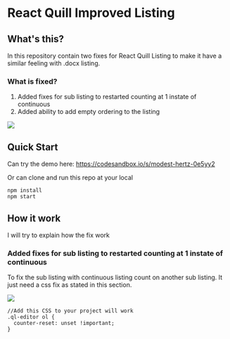 # React Quill Improved Listing

## What's this?

In this repository contain two fixes for React Quill Listing to make it have a similar feeling with .docx listing.

### What is fixed?
1. Added fixes for sub listing to restarted counting at 1 instate of continuous
2. Added ability to add empty ordering to the listing

<img src="https://user-images.githubusercontent.com/64799412/227168030-ffe9f3a8-cb2e-4f51-a07d-7f55db81de1f.png" />

## Quick Start

Can try the demo here: https://codesandbox.io/s/modest-hertz-0e5yy2

Or can clone and run this repo at your local
```
npm install
npm start
```

## How it work

I will try to explain how the fix work

### Added fixes for sub listing to restarted counting at 1 instate of continuous

To fix the sub listing with continuous listing count on another sub listing. It just need a css fix as stated in this section.

<img src="https://user-images.githubusercontent.com/64799412/227170137-4c338218-9a7f-44ee-8436-d888aceb29bd.png" />

```
//Add this CSS to your project will work
.ql-editor ol {
  counter-reset: unset !important;
}
```

